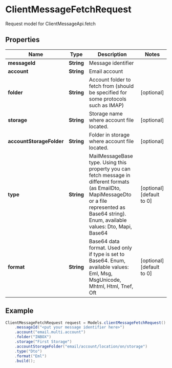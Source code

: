# ClientMessageFetchRequest

Request model for ClientMessageApi.fetch

## Properties

Name | Type | Description | Notes
---- | ---- | ----------- | -----
**messageId** | **String**| Message identifier |
**account** | **String**| Email account |
**folder** | **String**| Account folder to fetch from (should be specified for some protocols such as IMAP)              | [optional]
**storage** | **String**| Storage name where account file located. | [optional]
**accountStorageFolder** | **String**| Folder in storage where account file located. | [optional]
**type** | **String**| MailMessageBase type. Using this property you can fetch message in different formats (as EmailDto, MapiMessageDto or a file represented as Base64 string).              Enum, available values: Dto, Mapi, Base64 | [optional] [default to 0]
**format** | **String**| Base64 data format. Used only if type is set to Base64. Enum, available values: Eml, Msg, MsgUnicode, Mhtml, Html, Tnef, Oft | [optional] [default to 0]

## Example
```java
ClientMessageFetchRequest request = Models.clientMessageFetchRequest()
    .messageId("<put your message identifier here>")
    .account("email.multi.account")
    .folder("INBOX")
    .storage("First Storage")
    .accountStorageFolder("email/account/location/on/storage")
    .type("Dto")
    .format("Eml")
    .build();
```


